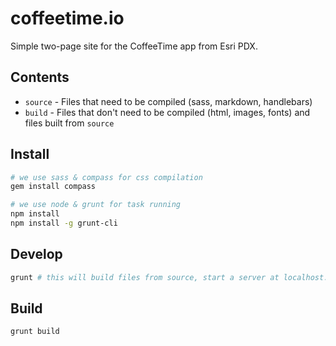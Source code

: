 # coffeetime.io

Simple two-page site for the CoffeeTime app from Esri PDX.

## Contents

* `source` - Files that need to be compiled (sass, markdown, handlebars)
* `build` - Files that don't need to be compiled (html, images, fonts) and files built from `source`

## Install

```bash
# we use sass & compass for css compilation
gem install compass

# we use node & grunt for task running
npm install
npm install -g grunt-cli
```

## Develop

```bash
grunt # this will build files from source, start a server at localhost:8080, and watch for changes in source
```
## Build

```bash
grunt build
```

